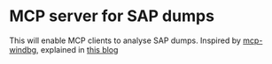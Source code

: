 # MCP server for SAP dumps

This will enable MCP clients to analyse SAP dumps.
Inspired by [mcp-windbg](https://github.com/svnscha/mcp-windbg), explained in [this blog](https://svnscha.de/posts/ai-meets-windbg/)